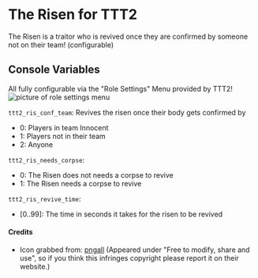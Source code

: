 # The Risen for TTT2

The Risen is a traitor who is revived once they are confirmed by someone not on their team! (configurable)

## Console Variables

All fully configurable via the "Role Settings" Menu provided by TTT2!
![picture of role settings menu](rolesettings.png)

`ttt2_ris_conf_team`:
Revives the risen once their body gets confirmed by

- 0: Players in team Innocent
- 1: Players not in their team
- 2: Anyone

`ttt2_ris_needs_corpse`:
- 0: The Risen does not needs a corpse to revive
- 1: The Risen needs a corpse to revive

`ttt2_ris_revive_time`:
- [0..99]: The time in seconds it takes for the risen to be revived

#### Credits

- Icon grabbed from: [pngall](https://www.pngall.com/phoenix-png/download/11390/)
  (Appeared under "Free to modify, share and use", so if you think this infringes copyright please report it on their website.)
